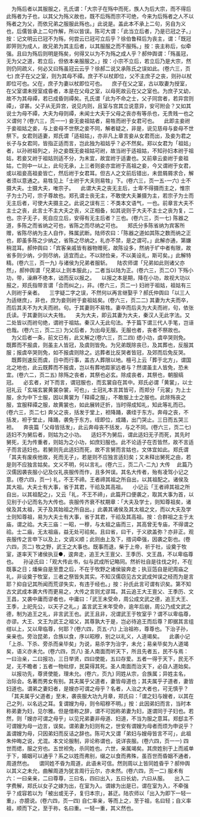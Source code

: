 <!-- { "loadSidebar": true } -->
　为殇后者以其服服之，孔氏谓：「大宗子在殇中而死，族人为后大宗，而不得后此殇者为子也，以其父为殇义故也，既不后殇而宗不可绝，今来为后殇者之人不以殇者之为父，而依兄弟之服服此殇也。」此说是。盖此本不承上二句，另自为义也，后儒皆承上二句作解，所以皆误。陈可大谓：「此当立后者，乃是已冠之子。」按：记文明云已冠不为殇，何尝云已冠可立后乎？徐伯鲁释后为丧主，谓：「既冠即笄则为成人，故兄弟为其主后者，以其服服之而不服殇。」按：丧主称后，似牵强。且曰为殇后则明是殇矣，何得又以为不为殇之成人乎？郝仲舆谓：「殇虽冠，无为父之道，若立后，但依本亲服服之。」按：小宗不立后，若立后乃是大宗，然则仍同疏义，何必又曰殇虽冠云云乎？徐郝二说又承陈氏之误如此。(卷六三，页七)
庶子在父之室，则为其母不禫。庶子不以杖即位，父不主庶子之丧，则孙以杖即位可也。父在，庶子为妻以杖即位可也。
　庶子在父之室，古以取妻为授室，在父室谓未授室成昏者，本是在父母之室，以母死故云在父之室也。为庶子又幼，故不为其母禫，若已成昏则禫矣。孔氏谓「此为不命之士，父子同宫者，若异宫则禫」，谬甚。父子从无异宫，说见内则，且室与宫其立说意异，安可附会？又如其说士为母不禫，大夫为母则禫，未闻士大夫于父母之丧亦有等杀也，无贵贱一也之义谓何？(卷六三，页一一)
妾无妾祖姑者，易牲而祔于女君可也。
　此即主妾祔于妾祖姑之妾，与上妾母不世祭之妾不同，解者疑之，非是，说见慈母与妾母不世祭下。女君则适妻，郑氏谓「适祖姑」，亦非凡上章言妾从女君而出，及妾为君之长子与女君同，皆指正适而言，岂此独为祖姑乎？必不然矣。郑以女君为「祖姑」者，以孙祔祖列之，孙之妾既无妾祖姑可祔，故当祔于适祖姑，不知孙妇本祔于祖姑，若妾又祔于祖姑则适不分，为未宜，故宜祔于适妻也。又前章云妾祔于妾祖姑，亡则中一以上，此句无承，上三者则妾亦宜祔于高祖之妾，今又谓祔于女君，或以祖妾高祖妾皆亡，然后祔于女君耳。但古人之文前后错出，未尝屑屑求合，解者须以意通之。易牲见上「士祔于大夫则易牲」下。(卷六三，页一五-一六)
士不摄大夫。士摄大夫，唯宗子。
　此谓大夫之丧无主后，士卑不得摄而主之，惟宗子为士乃可，宗子尊故也。郑孔谓士丧无主，不敢使大夫兼摄为主，若宗子为士而无主后者，可使大夫摄主之。此说之误有三：不类本文语气，一也。前章言大夫不主士之丧，此言士不主大夫之丧，义正相备，如其说则于大夫不主士之丧为复，二也。宗子无子，死自应立后，安得有无主后者？三也。(卷六三，页一七)
陈器之道，多陈之而省纳之可也，省陈之而尽纳之可也。
　郑氏分多陈省纳为宾客所赠，省陈尽纳为主人自作，殊属武断。陆师农曰：「陈器之道如其陈之数而纳之正也，即虽多陈之少纳之，省陈之尽纳之，礼亦不禁，是之谓可。」此解亦通，第嫌稍混耳。郝仲舆曰：「宾客亲戚皆有器物赠死，故陈设多，然纳于圹中者有限，故省多则少纳，少则尽纳，适宜而止。不以财俭亲，不以美设礼，斯可矣。」此解特精。(卷六三，页一九)
与诸侯为兄弟者服斩。
　陆农师谓「兄弟如此则诸父亦然」，郝仲舆谓「兄弟以上则本服此」，二者当以陆为正。(卷六三，页二○)
下殇小功，带，澡麻不绝本，诎而反以报之。
　以报之本是期，降在小功，故视大功以报之，郑氏指带言谓「合而纠之」，非。(卷六三，页二一)
妇祔于祖姑，祖姑有三人则祔于亲者。
　三字疑二字之误，不然何以再言继娶乎？郝氏仲舆曰「以三人为适继庶」，非也，庶为妾则祔于妾祖姑矣。(卷六三，页二二)
其妻为大夫而卒，而后其夫不为大夫而祔。句。于其妻则不易牲。妻卒而后夫为大夫而祔，句，依张氏读。于其妻则以大夫牲。
　夫为大夫，即云其妻为大夫，秦汉人无此字法。又二处皆以而祔句绝，谓祔于祖姑。秦汉人无此句法。予于篇下谓三代人手笔，岂诬也哉。(卷六三，页二三)
为父后者，为出母无服。无服也者，丧者不祭故也。
　为父后者一条，前文已有，此又解之(卷六三，页二四)
缌小功，虞卒哭则免。既葬而不报虞，则虽主人皆冠，及虞则皆免。为兄弟既除丧已，及其葬也，反服其服；报虞卒哭则免，如不报虞则除之。远葬者比反哭者皆冠，及郊而后免反哭。
　既葬则速反而虞，日中而行事，盖古人葬限以地。檀弓上云「葬于北方」，谓国北之地也，此云既葬而不报虞，岂以有葬地距家远者与？然谓虽主人皆免，恐未宜。(卷六二，页二五)
除殇之丧者，其祭也必玄。除成丧者，其祭也，朝服缟冠。
　必玄者，对下而言，谓冠服也，而玄裳自在其中。郑氏必谓「黄裳」，以士冠礼云「玄端玄裳黄裳杂裳，可也」，士冠礼本言其皆可，而郑分「元裳」为上士服，余为中下士服，因以黄裳为「释禫之服」，不敢服上士之服也。此除殇丧之服，宜服释禫之服，故黄裳也，如此展转迂折，当时得成知礼，知此等礼而已。(卷六三，页二七)
奔父之丧，括发于堂上，袒降踊，袭绖于东方。奔母之丧，不括发，袒于堂止，降踊，袭免于东方。绖即位，成踊，出门哭止。三日而五哭三袒。
　奔丧篇「父母皆括发」，此云奔母丧不括发，与之不同。(卷六三，页二七)
适妇不为舅后者，则姑为之小功。
　适妇不为舅后，谓此适妇无子而死，其先时舅死，无为传重者，则姑为之小功，如庶妇服也。此不论适子在否皆然，故不言适子而言适妇也。若舅则先此适妇而死，故不言舅而言姑也，文体宜如此。郑氏谓「其夫有废疾他故，死而无子」，若是则不应独言适妇矣；又未释出舅死之由，若是则不应独言姑矣。文义不明，何以言礼。(卷六三，页二八-二九)
大传
　此篇乃汉儒因袭丧服小记及仪礼丧服传而作，且多舛误。其名大传者，殆有凌驾小记之意。(卷六四，页一)
礼，不王不禘。王者禘其祖之所自出，以其祖配之。诸侯及其大祖。大夫士有大事，省于其君，干祫及其高祖。
　小记云「王者禘其祖之所自出，以其祖配之」，又云「礼，不王不禘」，此篇开口便袭之，取其大事为首，以见别于小记而名为大传也。丧服传齐衰不杖期章：「大夫及学士，则知尊祖矣，诸侯及其太祖，天子及其始祖之所自出。」此袭其诸侯及其太祖之文，而以大夫及学士则知尊祖，易为大夫士有大事，省于其君，干祫及其高祖。按：合群祖之主于太庙，谓之祫。大夫三庙：一昭，一穆，与太祖之庙而三，其高曾无专庙，不得谓之祫。士二庙，无太祖庙，益无处可祫矣。且曰省，曰干，于义欲盖弥？亦非正。观丧服传之言申下以及上，文调义顺；此则由上及下，措词牵强，因袭之彰也。(卷六四，页二)
牧之野，武王之大事也。既事而退，柴于上帝，祈于社，设奠于牧室，遂率天下诸侯执豆●，逡奔走，追王大王亶父、王季历、文王昌，不以卑临尊也。
　孙泌氏曰：「观大传此书，似与武成所记略同。然祈社自是往伐之时，不在既事之日；燔柴自是至豊之后，不在于牧野之诸侯骏奔走；执豆笾自是祀周庙之礼，非设奠于牧室，三者之祭皆失其实。不知汉儒窃见古文武成舛误之经而为是言耶？抑自记其所闻而荒谬失实，有违于经也。」按：孙氏此言可谓有识矣。第不知古文武成本袭大传而更易之，大传之言则尤谬耳。其云追王大王亶父、王季历、文王昌，又袭中庸而谬者也，中庸曰：「武王未受命，周公成文武之德，追王大王、王季，上祀先公，以天子之礼。」盖言武王末年受命，逾年后崩，周公乃成文武之德，制为追王之礼，非言武王也。武王且非，况谓武王于牧室乎？谓不以卑临尊，亦谬。大王、文王为武王之祖父，其尊孰大于是，岂必待追王而后尊？即据其言组绀以上，又以卑临尊，何耶？(卷六四，页五-六)
上治祖祢，尊尊也。下治子孙，亲亲也。旁治昆弟，合族以食，序以昭穆，别之以礼义，人道竭矣。
　此袭小记「上杀、下杀、旁杀而亲毕矣」为说，易杀字为治字，未允；易亲毕矣为人道竭矣，语义亦未允。(卷六四，页八)
圣人南面而听天下，所且先者五，民不与焉：一曰治亲，二曰报功，三日举贤，四曰使能，五曰存爱。五者一得于天下，民无不足，无不瞻者；五者一物纰缪，民莫得其死。圣人南面而治天下，必自人道始矣。
　以报功先，尊贤使能，理未允。(卷六，页九)
同姓从宗，合族属；异姓主名，治际会。名著而男女有别。其夫属乎父道者，妻皆母道也；其夫属乎子道者，妻皆妇道也。谓弟之妻妇者，是嫂亦可谓之母乎？名者，人治之大者也，可无慎乎？
　「其夫属乎父道者」至末，袭丧服大功九月章，郑氏曰：「谓之妇与嫂者，以其在己之列，以名远之耳。复谓嫂为母，则令昭穆不明。」按：此因弟妇而言，当时本称弟妻为妇，见尔雅。但是借称之辞，谓不可因称弟妻为妇，遂谓同于子妇也。若然，则「嫂亦可谓之母乎」以见兄弟妻非母道、妇道，不当为服之意耳。郑郄主不可谓嫂为母一边言，误矣。谓弟妻为妇则有之，世安有谓嫂为母者而烦为申说乎？盖谓嫂为母，只因弟妇而反诘之辞也。陈可大又谓「弟妇与嫂母皆言不可」，此祖朱仲晦之说，尤混。本文论服制，非论称谓也，说详丧服。(卷六四，页一一)
四世而缌，服之穷也。五世袒免，杀同姓也。六世，亲属竭矣。其庶姓别于上而戚单于下，婚姻可以通乎？系之以姓而弗别，缀之以食而弗殊，虽百世而昏姻不通者，周道然也。
　谓同姓不昏为周道，此语未可信。然则周以上皆同姓昏乎？郝仲舆以其义之未允，曲解周道为犹言周行云尔，亦未然。(卷六四，页一二)
服术有六：一曰亲亲，二曰尊尊，三曰名，四曰出入，五曰长幼，六曰从服。
　出入二字费解，郑氏以女子之嫁为出，在室为入。谓嫁为出是已，谓在室为入，不牵强乎？成容若以为「被出或无子，复归本宗」，甚迂。陆农师以「出入为即下一轻一重」，亦臆说。(卷六四，页一四)
自仁率亲，等而上之，至于祖，名曰轻；自义率祖，顺而下之，至于祢，名曰重。一轻一重，其义然也。
